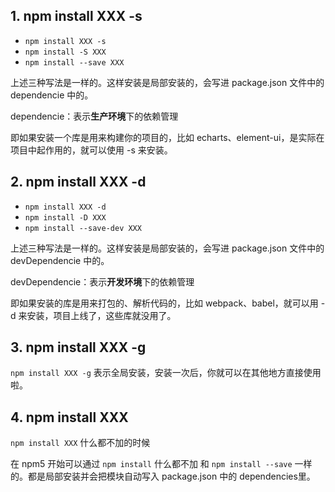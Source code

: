 ## 1. npm install XXX -s

- `npm install XXX -s` 
-  `npm install -S XXX` 
-  `npm install --save XXX`   

上述三种写法是一样的。这样安装是局部安装的，会写进 package.json 文件中的 dependencie 中的。

dependencie：表示**生产环境**下的依赖管理

即如果安装一个库是用来构建你的项目的，比如 echarts、element-ui，是实际在项目中起作用的，就可以使用 -s 来安装。

## 2. npm install XXX -d

- `npm install XXX -d`
- `npm install -D XXX`
- `npm install --save-dev XXX`

上述三种写法是一样的。这样安装是局部安装的，会写进 package.json 文件中的 devDependencie 中的。

devDependencie：表示**开发环境**下的依赖管理

即如果安装的库是用来打包的、解析代码的，比如 webpack、babel，就可以用 -d 来安装，项目上线了，这些库就没用了。

## 3. npm install XXX -g

`npm install XXX -g` 表示全局安装，安装一次后，你就可以在其他地方直接使用啦。

## 4. npm install XXX

`npm install XXX` 什么都不加的时候

在 npm5 开始可以通过 `npm install` 什么都不加 和 `npm install --save` 一样的。都是局部安装并会把模块自动写入 package.json 中的 dependencies里。